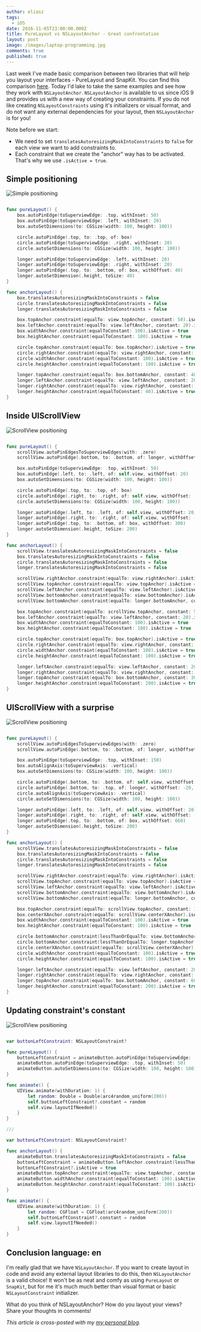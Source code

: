 ```yaml
---
author: eliasz
tags:
  - iOS
date: 2016-11-05T23:00:00.000Z
title: PureLayout vs NSLayoutAnchor - Great confrontation
layout: post
image: /images/laptop-programming.jpg
comments: true
published: true
---
```


Last week I've made basic comparison between two libraries that will help you layout your interfaces - PureLayout and SnapKit. You can find this comparison [here](https://eliaszsawicki.com/purelayout-vs-snapkit/). Today I'd lake to take the same examples and see how they work with `NSLayoutAnchor`. `NSLayoutAnchor` is available to us since iOS 9 and provides us with a new way of creating your constraints. If you do not like creating `NSLayoutConstraints` using it's initializers or visual format, and do not want any external dependencies for your layout, then `NSLayoutAnchor` is for you!

Note before we start:

  - We need to set `translatesAutoresizingMaskIntoConstraints` to `false` for each view we want to add constraints to.
  - Each constraint that we create the "anchor" way has to be activated. That's why we use `.isActive = true`.


Simple positioning
---

![Simple positioning](/images/simple-positioning.png)

```swift

func pureLayout() {
    box.autoPinEdge(toSuperviewEdge: .top, withInset: 50)
    box.autoPinEdge(toSuperviewEdge: .left, withInset: 20)
    box.autoSetDimensions(to: CGSize(width: 100, height: 100))

    circle.autoPinEdge(.top, to: .top, of: box)
    circle.autoPinEdge(toSuperviewEdge: .right, withInset: 20)
    circle.autoSetDimensions(to: CGSize(width: 100, height: 100))

    longer.autoPinEdge(toSuperviewEdge: .left, withInset: 20)
    longer.autoPinEdge(toSuperviewEdge: .right, withInset: 20)
    longer.autoPinEdge(.top, to: .bottom, of: box, withOffset: 40)
    longer.autoSetDimension(.height, toSize: 40)
}

func anchorLayout() {
    box.translatesAutoresizingMaskIntoConstraints = false
    circle.translatesAutoresizingMaskIntoConstraints = false
    longer.translatesAutoresizingMaskIntoConstraints = false

    box.topAnchor.constraint(equalTo: view.topAnchor, constant: 50).isActive = true
    box.leftAnchor.constraint(equalTo: view.leftAnchor, constant: 20).isActive = true
    box.widthAnchor.constraint(equalToConstant: 100).isActive = true
    box.heightAnchor.constraint(equalToConstant: 100).isActive = true

    circle.topAnchor.constraint(equalTo: box.topAnchor).isActive = true
    circle.rightAnchor.constraint(equalTo: view.rightAnchor, constant: -20).isActive = true
    circle.widthAnchor.constraint(equalToConstant: 100).isActive = true
    circle.heightAnchor.constraint(equalToConstant: 100).isActive = true

    longer.topAnchor.constraint(equalTo: box.bottomAnchor, constant: 40).isActive = true
    longer.leftAnchor.constraint(equalTo: view.leftAnchor, constant: 20).isActive = true
    longer.rightAnchor.constraint(equalTo: view.rightAnchor, constant: -20).isActive = true
    longer.heightAnchor.constraint(equalToConstant: 40).isActive = true
}

```

Inside UIScrollView
---

![ScrollView positioning](/images/Scroll.gif)

```swift

func pureLayout() {
    scrollView.autoPinEdgesToSuperviewEdges(with: .zero)
    scrollView.autoPinEdge(.bottom, to: .bottom, of: longer, withOffset: 20)

    box.autoPinEdge(toSuperviewEdge: .top, withInset: 50)
    box.autoPinEdge(.left, to: .left, of: self.view, withOffset: 20)
    box.autoSetDimensions(to: CGSize(width: 100, height: 100))

    circle.autoPinEdge(.top, to: .top, of: box)
    circle.autoPinEdge(.right, to: .right, of: self.view, withOffset: -20)
    circle.autoSetDimensions(to: CGSize(width: 100, height: 100))

    longer.autoPinEdge(.left, to: .left, of: self.view, withOffset: 20)
    longer.autoPinEdge(.right, to: .right, of: self.view, withOffset: -20)
    longer.autoPinEdge(.top, to: .bottom, of: box, withOffset: 300)
    longer.autoSetDimension(.height, toSize: 200)
}

func anchorLayout() {
    scrollView.translatesAutoresizingMaskIntoConstraints = false
    box.translatesAutoresizingMaskIntoConstraints = false
    circle.translatesAutoresizingMaskIntoConstraints = false
    longer.translatesAutoresizingMaskIntoConstraints = false

    scrollView.rightAnchor.constraint(equalTo: view.rightAnchor).isActive = true
    scrollView.topAnchor.constraint(equalTo: view.topAnchor).isActive = true
    scrollView.leftAnchor.constraint(equalTo: view.leftAnchor).isActive = true
    scrollView.bottomAnchor.constraint(equalTo: view.bottomAnchor).isActive = true
    scrollView.bottomAnchor.constraint(equalTo: longer.bottomAnchor, constant: 20).isActive = true

    box.topAnchor.constraint(equalTo: scrollView.topAnchor, constant: 50).isActive = true
    box.leftAnchor.constraint(equalTo: view.leftAnchor, constant: 20).isActive = true
    box.widthAnchor.constraint(equalToConstant: 100).isActive = true
    box.heightAnchor.constraint(equalToConstant: 100).isActive = true

    circle.topAnchor.constraint(equalTo: box.topAnchor).isActive = true
    circle.rightAnchor.constraint(equalTo: view.rightAnchor, constant: -20).isActive = true
    circle.widthAnchor.constraint(equalToConstant: 100).isActive = true
    circle.heightAnchor.constraint(equalToConstant: 100).isActive = true

    longer.leftAnchor.constraint(equalTo: view.leftAnchor, constant: 20).isActive = true
    longer.rightAnchor.constraint(equalTo: view.rightAnchor, constant: -20).isActive = true
    longer.topAnchor.constraint(equalTo: box.bottomAnchor, constant: 300).isActive = true
    longer.heightAnchor.constraint(equalToConstant: 200).isActive = true
}


```

UIScrollView with a surprise
---

![ScrollView positioning](/images/ScrollViewSurprise.gif)

```swift

func pureLayout() {
    scrollView.autoPinEdgesToSuperviewEdges(with: .zero)
    scrollView.autoPinEdge(.bottom, to: .bottom, of: longer, withOffset: 20)

    box.autoPinEdge(toSuperviewEdge: .top, withInset: 150)
    box.autoAlignAxis(toSuperviewAxis: .vertical)
    box.autoSetDimensions(to: CGSize(width: 100, height: 100))

    circle.autoPinEdge(.bottom, to: .bottom, of: self.view, withOffset: -20, relation: .lessThanOrEqual)
    circle.autoPinEdge(.bottom, to: .top, of: longer, withOffset: -20, relation: .lessThanOrEqual)
    circle.autoAlignAxis(toSuperviewAxis: .vertical)
    circle.autoSetDimensions(to: CGSize(width: 100, height: 100))

    longer.autoPinEdge(.left, to: .left, of: self.view, withOffset: 20)
    longer.autoPinEdge(.right, to: .right, of: self.view, withOffset: -20)
    longer.autoPinEdge(.top, to: .bottom, of: box, withOffset: 660)
    longer.autoSetDimension(.height, toSize: 200)
}

func anchorLayout() {
    scrollView.translatesAutoresizingMaskIntoConstraints = false
    box.translatesAutoresizingMaskIntoConstraints = false
    circle.translatesAutoresizingMaskIntoConstraints = false
    longer.translatesAutoresizingMaskIntoConstraints = false

    scrollView.rightAnchor.constraint(equalTo: view.rightAnchor).isActive = true
    scrollView.topAnchor.constraint(equalTo: view.topAnchor).isActive = true
    scrollView.leftAnchor.constraint(equalTo: view.leftAnchor).isActive = true
    scrollView.bottomAnchor.constraint(equalTo: view.bottomAnchor).isActive = true
    scrollView.bottomAnchor.constraint(equalTo: longer.bottomAnchor, constant: 20).isActive = true

    box.topAnchor.constraint(equalTo: scrollView.topAnchor, constant: 150).isActive = true
    box.centerXAnchor.constraint(equalTo: scrollView.centerXAnchor).isActive = true
    box.widthAnchor.constraint(equalToConstant: 100).isActive = true
    box.heightAnchor.constraint(equalToConstant: 100).isActive = true

    circle.bottomAnchor.constraint(lessThanOrEqualTo: view.bottomAnchor, constant: -20).isActive = true
    circle.bottomAnchor.constraint(lessThanOrEqualTo: longer.topAnchor, constant: -20).isActive = true
    circle.centerXAnchor.constraint(equalTo: scrollView.centerXAnchor).isActive = true
    circle.widthAnchor.constraint(equalToConstant: 100).isActive = true
    circle.heightAnchor.constraint(equalToConstant: 100).isActive = true

    longer.leftAnchor.constraint(equalTo: view.leftAnchor, constant: 20).isActive = true
    longer.rightAnchor.constraint(equalTo: view.rightAnchor, constant: -20).isActive = true
    longer.topAnchor.constraint(equalTo: box.bottomAnchor, constant: 660).isActive = true
    longer.heightAnchor.constraint(equalToConstant: 200).isActive = true
}

```

Updating constraint's constant
---

![ScrollView positioning](/images/move.gif)

```swift

var buttonLeftConstraint: NSLayoutConstraint?

func pureLayout() {
    buttonLeftConstraint = animateButton.autoPinEdge(toSuperviewEdge: .left, withInset: 20)
    animateButton.autoPinEdge(toSuperviewEdge: .top, withInset: 50)
    animateButton.autoSetDimensions(to: CGSize(width: 100, height: 100))
}

func animate() {
    UIView.animate(withDuration: 1) {
        let random: Double = Double(arc4random_uniform(200))
        self.buttonLeftConstraint?.constant = random
        self.view.layoutIfNeeded()
    }
}

///

var buttonLeftConstraint: NSLayoutConstraint?

func anchorLayout() {
    animateButton.translatesAutoresizingMaskIntoConstraints = false
    buttonLeftConstraint = animateButton.leftAnchor.constraint(lessThanOrEqualTo: view.leftAnchor, constant: 20)
    buttonLeftConstraint?.isActive = true
    animateButton.topAnchor.constraint(equalTo: view.topAnchor, constant: 50).isActive = true
    animateButton.widthAnchor.constraint(equalToConstant: 100).isActive = true
    animateButton.heightAnchor.constraint(equalToConstant: 100).isActive = true
}

func animate() {
    UIView.animate(withDuration: 1) {
        let random: CGFloat = CGFloat(arc4random_uniform(200))
        self.buttonLeftConstraint?.constant = random
        self.view.layoutIfNeeded()
    }
}

```

Conclusion
language: en
---

I'm really glad that we have `NSLayoutAnchor`. If you want to create layout in code and avoid any external layout libraries to do this, then `NSLayoutAnchor` is a valid choice! It won't be as neat and comfy as using `PureLayout` or `SnapKit`, but for me it's much much better than visual format or basic `NSLayoutConstraint` initializer.

What do you think of NSLayoutAnchor? How do you layout your views? Share your thoughts in comments!

*This article is cross-posted with my [my personal blog](https://eliaszsawicki.com/).*

